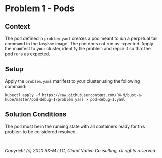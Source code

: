 # Problem 1 - Pods


## Context

The pod defined in `problem.yaml` creates a pod meant to run a perpetual tail command in the `busybox` image. The 
pod does not run as expected. Apply the manifest to your cluster, identify the problem and repair it so that the pod 
runs as expected.


## Setup

Apply the `problem.yaml` manifest to your cluster using the following command:

```
kubectl apply -f https://raw.githubusercontent.com/RX-M/bust-a-kube/master/pod-debug-1/problem.yaml > pod-debug-1.yaml
```


## Solution Conditions

The pod must be in the running state with all containers ready for this problem to be considered resolved.

<br>

_Copyright (c) 2020 RX-M LLC, Cloud Native Consulting, all rights reserved_

[RX-M LLC]: https://rx-m.io/rxm-cnc.svg "RX-M LLC"
